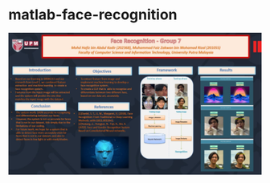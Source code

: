 ﻿# matlab-face-recognition
 
![screenshot](https://github.com/itsFiz/matlab-face-recognition/blob/master/fr-matlab.jpg)

